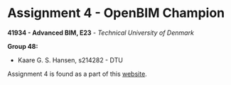 # Assignment 4 - OpenBIM Champion

__41934 - Advanced BIM, E23__ - _Technical University of Denmark_

**Group 48:**
- Kaare G. S. Hansen, s214282 - DTU

Assignment 4 is found as a part of this
[website](https://kaareh.github.io/DTU_E23_41934_Advanced-BIM/).


